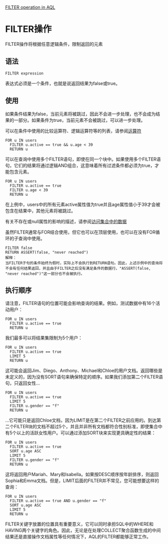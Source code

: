 [FILTER operation in AQL](https://docs.arangodb.com/3.11/aql/high-level-operations/filter/)

# FILTER操作

FILTER操作将根据任意逻辑条件，限制返回的元素

## 语法
```
FILTER expression
```
表达式必须是一个条件，也就是说返回结果为false或true。

## 使用

如果条件结果为false，当前元素将被跳过，因此不会进一步处理，也不会成为结果的一部分。如果条件为true，当前元素不会被跳过，可以进一步处理。


可以在条件中使用的比较运算符、逻辑运算符等的列表，请参阅[运算符](https://docs.arangodb.com/3.11/aql/operators/)

```
FOR u IN users
  FILTER u.active == true && u.age < 39
  RETURN u
```

可以在查询中使用多个FILTER语句，即使在同一个块中。如果使用多个FILTER语句，它们的结果将通过逻辑AND组合，这意味着所有过滤条件都必须为true，才能包含元素。
```
FOR u IN users
  FILTER u.active == true
  FILTER u.age < 39
  RETURN u
```
  
在上例中，users中的所有元素active属性值为true并且age属性值小于39才会被包含在结果中，其他元素将被跳过。

有关不存在或null属性的影响的描述，请参阅[访问集合中的数据](https://docs.arangodb.com/3.11/aql/fundamentals/accessing-data-from-collections/)

虽然FILTER通常与FOR结合使用，但它也可以在顶层使用，也可以在没有FOR循环的子查询中使用。

```
FILTER false
RETURN ASSERT(false, "never reached")
解释：
当FILTER子句的条件始终为假时，实际上不会执行到RETURN语句。因此，上述示例中的查询将不会有任何结果返回，并且由于FILTER之后没有满足条件的数据行，"ASSERT(false, "never reached")"这一部分也不会被执行。
```
## 执行顺序
请注意，FILTER语句的位置可能会影响查询的结果。例如，测试数据中有16个活动用户：

```
FOR u IN users
  FILTER u.active == true
  RETURN u
```
我们最多可以将结果集限制为5个用户：

```
FOR u IN users
  FILTER u.active == true
  LIMIT 5
  RETURN u
```

这可能会返回Jim、Diego、Anthony、Michael和Chloe的用户文档。返回哪些是未定义的，因为没有SORT语句来确保特定的顺序。如果我们添加第二个FILTER语句，只返回女性…
```
FOR u IN users
  FILTER u.active == true
  LIMIT 5
  FILTER u.gender == "f"
  RETURN u
```

…它可能只是返回Chloe文档，因为LIMIT是在第二个FILTER之前应用的。到达第二个FILTER块的文档不超过5个，并且并非所有文档都符合性别标准，即使集合中有5个以上的活跃女性用户。可以通过添加SORT块来实现更具确定性的结果：
```
FOR u IN users
  FILTER u.active == true
  SORT u.age ASC
  LIMIT 5
  FILTER u.gender == "f"
  RETURN u
```
这将返回用户Mariah、Mary和Isabella。如果按DESC顺序按年龄排序，则返回Sophia和Emma文档。但是，LIMIT后面的FILTER并不常见，您可能想要这样的查询：
```
FOR u IN users
  FILTER u.active == true AND u.gender == "f"
  SORT u.age ASC
  LIMIT 5
  RETURN u
```
FILTER关键字放置的位置具有重要意义，它可以同时承担SQL中的WHERE和HAVING两个关键字的角色。因此，无论是在处理COLLECT聚合函数生成的中间结果还是直接操作文档属性等任何情况下，AQL的FILTER都能够正常工作。